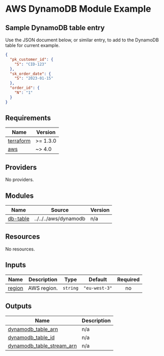 # AWS DynamoDB Module Example

## Sample DynamoDB table entry
Use the JSON document below, or similar entry, to add to the DynamoDB table for current example.

```json
{
  "pk_customer_id": {
    "S": "CID-123"
  },
  "sk_order_date": {
    "S": "2023-01-15"
  },
  "order_id": {
    "N": "1"
  }
}
```

<!-- BEGIN_TF_DOCS -->
## Requirements

| Name | Version |
|------|---------|
| <a name="requirement_terraform"></a> [terraform](#requirement\_terraform) | >= 1.3.0 |
| <a name="requirement_aws"></a> [aws](#requirement\_aws) | ~> 4.0 |

## Providers

No providers.

## Modules

| Name | Source | Version |
|------|--------|---------|
| <a name="module_db-table"></a> [db-table](#module\_db-table) | ../../../aws/dynamodb | n/a |

## Resources

No resources.

## Inputs

| Name | Description | Type | Default | Required |
|------|-------------|------|---------|:--------:|
| <a name="input_region"></a> [region](#input\_region) | AWS region. | `string` | `"eu-west-3"` | no |

## Outputs

| Name | Description |
|------|-------------|
| <a name="output_dynamodb_table_arn"></a> [dynamodb\_table\_arn](#output\_dynamodb\_table\_arn) | n/a |
| <a name="output_dynamodb_table_id"></a> [dynamodb\_table\_id](#output\_dynamodb\_table\_id) | n/a |
| <a name="output_dynamodb_table_stream_arn"></a> [dynamodb\_table\_stream\_arn](#output\_dynamodb\_table\_stream\_arn) | n/a |
<!-- END_TF_DOCS -->